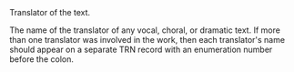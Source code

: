 

<tr>
<td>
<a name="TRN"></a>
</td>
<td markdown="1">
<span class="reference-summary">
	Translator of the text.
</span>

The name of the translator of any vocal,  choral, or dramatic text.
If more than one translator was involved in the work,  then each
translator's name should appear on a separate <span class="refname">TRN</a>
record with an enumeration number before the colon.

</td>
</tr>


